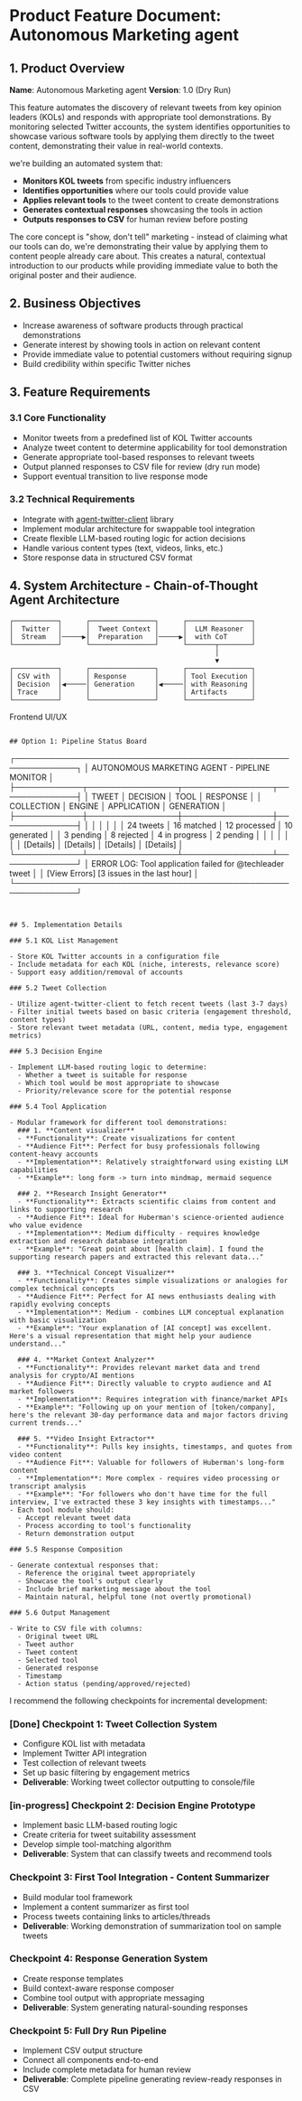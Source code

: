 
# Product Feature Document: Autonomous Marketing agent

## 1. Product Overview

**Name**: Autonomous Marketing agent
**Version**: 1.0 (Dry Run)

This feature automates the discovery of relevant tweets from key opinion leaders (KOLs) and responds with appropriate tool demonstrations. By monitoring selected Twitter accounts, the system identifies opportunities to showcase various software tools by applying them directly to the tweet content, demonstrating their value in real-world contexts.


we're building an automated system that:

- **Monitors KOL tweets** from specific industry influencers
- **Identifies opportunities** where our tools could provide value
- **Applies relevant tools** to the tweet content to create demonstrations
- **Generates contextual responses** showcasing the tools in action
- **Outputs responses to CSV** for human review before posting

The core concept is "show, don't tell" marketing - instead of claiming what our tools can do, we're demonstrating their value by applying them to content people already care about. This creates a natural, contextual introduction to our products while providing immediate value to both the original poster and their audience.

## 2. Business Objectives

- Increase awareness of software products through practical demonstrations
- Generate interest by showing tools in action on relevant content
- Provide immediate value to potential customers without requiring signup
- Build credibility within specific Twitter niches

## 3. Feature Requirements

### 3.1 Core Functionality

- Monitor tweets from a predefined list of KOL Twitter accounts
- Analyze tweet content to determine applicability for tool demonstration
- Generate appropriate tool-based responses to relevant tweets
- Output planned responses to CSV file for review (dry run mode)
- Support eventual transition to live response mode

### 3.2 Technical Requirements

- Integrate with [agent-twitter-client](https://github.com/elizaOS/agent-twitter-client) library
- Implement modular architecture for swappable tool integration
- Create flexible LLM-based routing logic for action decisions
- Handle various content types (text, videos, links, etc.)
- Store response data in structured CSV format

## 4. System Architecture - Chain-of-Thought Agent Architecture
```
┌───────────┐      ┌────────────────┐      ┌────────────────┐
│  Twitter  │      │  Tweet Context │      │  LLM Reasoner  │
│  Stream   │─────▶│  Preparation   │─────▶│  with CoT      │
└───────────┘      └────────────────┘      └───────┬────────┘
                                                   │
                                                   ▼
┌───────────┐      ┌────────────────┐      ┌────────────────┐
│ CSV with  │      │ Response       │      │ Tool Execution │
│ Decision  │◀─────│ Generation     │◀─────│ with Reasoning │
│ Trace     │      │                │      │ Artifacts      │
└───────────┘      └────────────────┘      └────────────────┘
```

Frontend UI/UX
```

## Option 1: Pipeline Status Board
```
┌─────────────────────────────────────────────────────────────┐
│ AUTONOMOUS MARKETING AGENT - PIPELINE MONITOR               │
├────────────┬────────────────┬────────────────┬──────────────┤
│ TWEET      │ DECISION       │ TOOL           │ RESPONSE     │
│ COLLECTION │ ENGINE         │ APPLICATION    │ GENERATION   │
├────────────┼────────────────┼────────────────┼──────────────┤
│            │                │                │              │
│ 24 tweets  │ 16 matched     │ 12 processed   │ 10 generated │
│ 3 pending  │ 8 rejected     │ 4 in progress  │ 2 pending    │
│            │                │                │              │
│ [Details]  │ [Details]      │ [Details]      │ [Details]    │
└────────────┴────────────────┴────────────────┴──────────────┘
│ ERROR LOG: Tool application failed for @techleader tweet    │
│ [View Errors] [3 issues in the last hour]                   │
└─────────────────────────────────────────────────────────────┘
```


## 5. Implementation Details

### 5.1 KOL List Management

- Store KOL Twitter accounts in a configuration file
- Include metadata for each KOL (niche, interests, relevance score)
- Support easy addition/removal of accounts

### 5.2 Tweet Collection

- Utilize agent-twitter-client to fetch recent tweets (last 3-7 days)
- Filter initial tweets based on basic criteria (engagement threshold, content types)
- Store relevant tweet metadata (URL, content, media type, engagement metrics)

### 5.3 Decision Engine

- Implement LLM-based routing logic to determine:
  - Whether a tweet is suitable for response
  - Which tool would be most appropriate to showcase
  - Priority/relevance score for the potential response

### 5.4 Tool Application

- Modular framework for different tool demonstrations:
  ### 1. **Content visualizer**
  - **Functionality**: Create visualizations for content
  - **Audience Fit**: Perfect for busy professionals following content-heavy accounts
  - **Implementation**: Relatively straightforward using existing LLM capabilities
  - **Example**: long form -> turn into mindmap, mermaid sequence

  ### 2. **Research Insight Generator**
  - **Functionality**: Extracts scientific claims from content and links to supporting research
  - **Audience Fit**: Ideal for Huberman's science-oriented audience who value evidence
  - **Implementation**: Medium difficulty - requires knowledge extraction and research database integration
  - **Example**: "Great point about [health claim]. I found the supporting research papers and extracted this relevant data..."

  ### 3. **Technical Concept Visualizer**
  - **Functionality**: Creates simple visualizations or analogies for complex technical concepts
  - **Audience Fit**: Perfect for AI news enthusiasts dealing with rapidly evolving concepts
  - **Implementation**: Medium - combines LLM conceptual explanation with basic visualization
  - **Example**: "Your explanation of [AI concept] was excellent. Here's a visual representation that might help your audience understand..."

  ### 4. **Market Context Analyzer**
  - **Functionality**: Provides relevant market data and trend analysis for crypto/AI mentions
  - **Audience Fit**: Directly valuable to crypto audience and AI market followers
  - **Implementation**: Requires integration with finance/market APIs
  - **Example**: "Following up on your mention of [token/company], here's the relevant 30-day performance data and major factors driving current trends..."

  ### 5. **Video Insight Extractor**
  - **Functionality**: Pulls key insights, timestamps, and quotes from video content
  - **Audience Fit**: Valuable for followers of Huberman's long-form content
  - **Implementation**: More complex - requires video processing or transcript analysis
  - **Example**: "For followers who don't have time for the full interview, I've extracted these 3 key insights with timestamps..."
- Each tool module should:
  - Accept relevant tweet data
  - Process according to tool's functionality
  - Return demonstration output

### 5.5 Response Composition

- Generate contextual responses that:
  - Reference the original tweet appropriately
  - Showcase the tool's output clearly
  - Include brief marketing message about the tool
  - Maintain natural, helpful tone (not overtly promotional)

### 5.6 Output Management

- Write to CSV file with columns:
  - Original tweet URL
  - Tweet author
  - Tweet content
  - Selected tool
  - Generated response
  - Timestamp
  - Action status (pending/approved/rejected)
```


I recommend the following checkpoints for incremental development:

### [Done] Checkpoint 1: Tweet Collection System
- Configure KOL list with metadata
- Implement Twitter API integration
- Test collection of relevant tweets
- Set up basic filtering by engagement metrics
- **Deliverable**: Working tweet collector outputting to console/file

### [in-progress] Checkpoint 2: Decision Engine Prototype
- Implement basic LLM-based routing logic
- Create criteria for tweet suitability assessment
- Develop simple tool-matching algorithm
- **Deliverable**: System that can classify tweets and recommend tools

### Checkpoint 3: First Tool Integration - Content Summarizer
- Build modular tool framework
- Implement a content summarizer as first tool
- Process tweets containing links to articles/threads
- **Deliverable**: Working demonstration of summarization tool on sample tweets

### Checkpoint 4: Response Generation System
- Create response templates
- Build context-aware response composer
- Combine tool output with appropriate messaging
- **Deliverable**: System generating natural-sounding responses

### Checkpoint 5: Full Dry Run Pipeline
- Implement CSV output structure
- Connect all components end-to-end
- Include complete metadata for human review
- **Deliverable**: Complete pipeline generating review-ready responses in CSV
